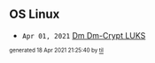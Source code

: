 ## OS Linux


* <code>Apr 01, 2021</code> [Dm Dm-Crypt LUKS](2021-04-01T10-13-55-dm-dm-crypt-luks.md)

<sup><sub>generated 18 Apr 2021 21:25:40 by <a href='https://github.com/senorprogrammer/til'>til</a></sub></sup>
